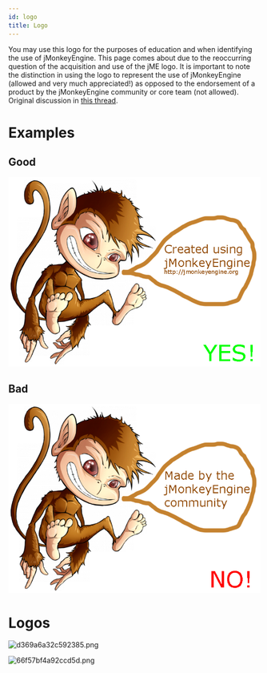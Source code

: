 ```yaml
---
id: logo
title: Logo
---
```

You may use this logo for the purposes of education and when identifying
the use of jMonkeyEngine. This page comes about due to the reoccurring
question of the acquisition and use of the jME logo. It is important to
note the distinction in using the logo to represent the use of
jMonkeyEngine (allowed and very much appreciated\!) as opposed to the
endorsement of a product by the jMonkeyEngine community or core team
(not allowed). Original discussion in [this
thread](http://jmonkeyengine.org/groups/general-2/forum/topic/jme-logo-3/).

# Examples

## Good

![yes.png](../images/yes.png)

## Bad

![no.png](../images/no.png)

# Logos

![d369a6a32c592385.png](http://jme-hub-cdn.jmonkeyengineor.netdna-cdn.com/uploads/default/2441/d369a6a32c592385.png)

![66f57bf4a92ccd5d.png](http://jme-hub-cdn.jmonkeyengineor.netdna-cdn.com/uploads/default/2440/66f57bf4a92ccd5d.png)

